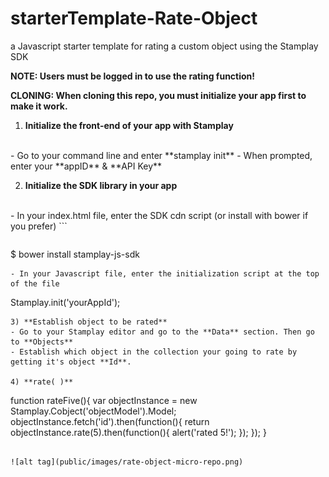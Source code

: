 # starterTemplate-Rate-Object
a Javascript starter template for rating a custom object using the Stamplay SDK

**NOTE: Users must be logged in to use the rating function!**

**CLONING: When cloning this repo, you must initialize your app first to make it work.**

 1) **Initialize the front-end of your app with Stamplay**
 <br>
- Go to your command line and enter **stamplay init**
- When prompted, enter your **appID** & **API Key**

2) **Initialize the SDK library in your app**
<br>
- In your index.html file, enter the SDK cdn script (or install with bower if you prefer)
```
<script src="//drrjhlchpvi7e.cloudfront.net/libs/stamplay-js-sdk/1.3.1/stamplay.min.js"></script>

```
```
$ bower install stamplay-js-sdk
```
- In your Javascript file, enter the initialization script at the top of the file
```
Stamplay.init('yourAppId');
```
3) **Establish object to be rated**
- Go to your Stamplay editor and go to the **Data** section. Then go to **Objects**
- Establish which object in the collection your going to rate by getting it's object **Id**.

4) **rate( )**
```
function rateFive(){
	var objectInstance = new Stamplay.Cobject('objectModel').Model;
	objectInstance.fetch('id').then(function(){
    	return objectInstance.rate(5).then(function(){
    		alert('rated 5!');
    	});
    });
}
```

![alt tag](public/images/rate-object-micro-repo.png)
